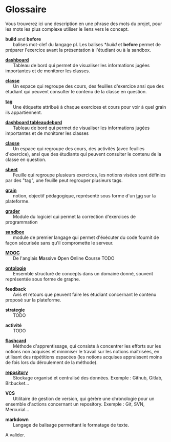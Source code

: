 # Glossaire

Vous trouverez ici une description en une phrase des mots du projet, pour les mots les plus complexe utiliser le liens vers le concept.

**build** and **before**\
 &nbsp;&nbsp;&nbsp;&nbsp;&nbsp;&nbsp;balises mot-clef du langage pl. Les balises **build* et **before** permet de préparer l'exercice avant la présentation à l'étudiant ou à la sandbox.
 
**[dashboard](concept/tableaudebord.md)**\
 &nbsp;&nbsp;&nbsp;&nbsp;&nbsp;&nbsp;Tableau de bord qui permet de visualiser les informations jugées importantes et de 
 monitorer les classes.

**[classe](concept/classe.md)**\
 &nbsp;&nbsp;&nbsp;&nbsp;&nbsp;&nbsp;Un espace qui regroupe des cours, des feuilles d'exercice ansi que des étudiant qui 
 peuvent consulter le contenu de la classe en question. 
 
**[tag](concept/tag.md)**\
&nbsp;&nbsp;&nbsp;&nbsp;&nbsp;&nbsp;Une étiquette attribué à chaque exercices et cours pour voir à quel grain ils appartiennent.

**[dashboard tableaudebord](concept/tableaudebord.md)**\
 &nbsp;&nbsp;&nbsp;&nbsp;&nbsp;&nbsp;Tableau de bord qui permet de visualiser les informations jugées importantes et de monitorer les classes

**[classe](concept/classe.md)**\
 &nbsp;&nbsp;&nbsp;&nbsp;&nbsp;&nbsp;Un espace qui regroupe des cours, des activités (avec feuilles d'exercice),  ansi que des étudiants qui peuvent consulter le contenu de la classe en question. 

**[sheet](concept/feuille.md)**\
 &nbsp;&nbsp;&nbsp;&nbsp;&nbsp;&nbsp;Feuille qui regroupe plusieurs exercices, les notions visées sont définies par des 
 "tag", une feuille peut regrouper plusieurs tags.
 
**[grain](concept/grain.md)**\
 &nbsp;&nbsp;&nbsp;&nbsp;&nbsp;&nbsp;notion, objectif pédagogique, représenté sous forme d'un [tag](concept/tag.md) 
 sur la plateforme.
 
**[grader](concept/grader.md)**\
 &nbsp;&nbsp;&nbsp;&nbsp;&nbsp;&nbsp;Module du logiciel qui permet la correction d'exercices de programmation

**[sandbox](concept/sandbox.md)**\
 &nbsp;&nbsp;&nbsp;&nbsp;&nbsp;&nbsp;module de premier langage qui permet d'éxécuter du code fournit de façon sécurisée
 sans qu'il compromette le serveur.
 
**[MOOC](https://fr.wikipedia.org/wiki/Massive_Open_Online_Course)**\
 &nbsp;&nbsp;&nbsp;&nbsp;&nbsp;&nbsp;De l'anglais **M**assive **O**pen **O**nline **C**ourse TODO

**[ontologie](https://fr.wikipedia.org/wiki/Ontologie_(informatique))**\
 &nbsp;&nbsp;&nbsp;&nbsp;&nbsp;&nbsp;Ensemble structuré de concepts dans un domaine donné, souvent représentée sous 
 forme de graphe.
 
**feedback**\
 &nbsp;&nbsp;&nbsp;&nbsp;&nbsp;&nbsp;Avis et retours que peuvent faire les étudiant concernant le contenu proposé sur la
 plateforme.

**strategie**\
 &nbsp;&nbsp;&nbsp;&nbsp;&nbsp;&nbsp;TODO
 
**activité**\
 &nbsp;&nbsp;&nbsp;&nbsp;&nbsp;&nbsp;TODO
 
**[flashcard](https://fr.wikipedia.org/wiki/Carte_m%C3%A9moire_(apprentissage))**\
 &nbsp;&nbsp;&nbsp;&nbsp;&nbsp;&nbsp;Méthode d'apprentissage, qui consiste à concentrer les efforts sur les notions
 non acquises et minimiser le travail sur les notions maîtrisées, en utilisant des répétitions espacées (les notions 
 acquises appraissent moins de fois lors du déroulement de la méthode).
 
**[repository](https://fr.wikipedia.org/wiki/D%C3%A9p%C3%B4t_(informatique))**\
 &nbsp;&nbsp;&nbsp;&nbsp;&nbsp;&nbsp;Stockage organisé et centralisé des données. Exemple : Github, Gitlab, Bitbucket...
 
**VCS**\
&nbsp;&nbsp;&nbsp;&nbsp;&nbsp;&nbsp;Utilitaire de gestion de version, qui gérère une chronologie pour un ensemble
d'actions concernant un repository. Exemple : Git, SVN, Mercurial...
 
**markdown**\
&nbsp;&nbsp;&nbsp;&nbsp;&nbsp;&nbsp;Langage de balisage permettant le formatage de texte.

 A valider.

<!---
Author : Elaad 
Validator :
-->

